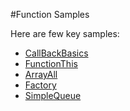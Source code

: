 #Function Samples

Here are few key samples: 

- [CallBackBasics](https://github.com/charliecalvert/JsObjects/tree/master/JavaScript/Functions)
- [FunctionThis](https://github.com/charliecalvert/JsObjects/tree/master/JavaScript/Functions)
- [ArrayAll](https://github.com/charliecalvert/JsObjects/tree/master/JavaScript/Syntax/ArrayAll)
- [Factory](https://github.com/charliecalvert/JsObjects/tree/master/JavaScript/Design/FactorySimple01)
- [SimpleQueue](https://github.com/charliecalvert/JsObjects/tree/master/JavaScript/Design/SimpleQueue)
